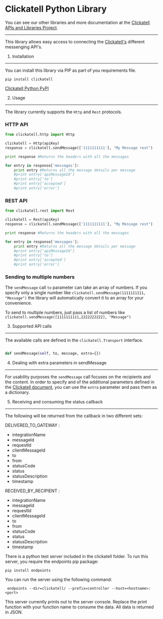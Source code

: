 Clickatell Python Library
================================

You can see our other libraries and more documentation at the [Clickatell APIs and Libraries Project](http://clickatell.github.io/).

------------------------------------

This library allows easy access to connecting the [Clickatell's](http://www.clickatell.com) different messenging API's.

1. Installation
------------------

You can install this library via PIP as part of you requirements file.

```
pip install clickatell
```

[Clickatell Python PyPI](https://pypi.python.org/pypi?name=clickatell&version=0.0.1&:action=display)

2. Usage
------------------

The library currently supports the `Http` and `Rest` protocols.

### HTTP API

``` python
from clickatell.http import Http

clickatell = Http(apiKey)
response = clickatell.sendMessage(['1111111111'], "My Message rest")

print response #Returns the headers with all the messages

for entry in response['messages']:
    print entry #Returns all the message details per message
    #print entry['apiMessageId']
    #print entry['to']
    #print entry['accepted']
    #print entry['error']
```

### REST API

``` python
from clickatell.rest import Rest

clickatell = Rest(apiKey)
response = clickatell.sendMessage(['1111111111'], "My Message rest")

print response #Returns the headers with all the messages

for entry in response['messages']:
    print entry #Returns all the message details per message
    #print entry['apiMessageId']
    #print entry['to']
    #print entry['accepted']
    #print entry['error']
```

### Sending to multiple numbers

The `sendMessage` call `to` parameter can take an array of numbers. If you specify only a single number like `clickatell.sendMessage(1111111111, "Message")` the library will automatically convert it to an array for your convenience.

To send to multiple numbers, just pass a list of numbers like `clickatell.sendMessage([1111111111,2222222222], "Message")`

3. Supported API calls
------------------

The available calls are defined in the `clickatell.Transport` interface.

``` python

def sendMessage(self, to, message, extra={})

```

4. Dealing with extra parameters in sendMessage
--------------------------------------

For usability purposes the `sendMessage` call focuses on the recipients and the content. In order to specify and of the additional parameters defined
in the [Clickatell document](http://www.clickatell.com), you can use the `extra` parameter and pass them as a dictionary.

5. Receiving and consuming the status callback
--------------------------------------

The following will be returned from the callback in two different sets:

DELIVERED_TO_GATEWAY :
* integrationName
* messageId
* requestId
* clientMessageId
* to
* from
* statusCode
* status
* statusDescription
* timestamp

RECEIVED_BY_RECIPIENT :
* integrationName
* messageId
* requestId
* clientMessageId
* to
* from
* statusCode
* status
* statusDescription
* timestamp

There is a python test server included in the clickatell folder.
To run this server, you require the endpoints pip package:
```
pip install endpoints
```

You can run the server using the following command:
```
 endpoints --dir=clickatell/ --prefix=controller --host=<hostname>:<port>
```

This server currently prints out to the server console. Replace the print function with your function name to consume the data.
All data is returned in JSON.